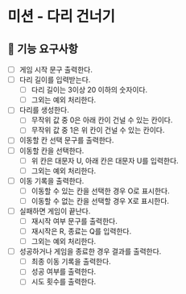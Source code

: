# 미션 - 다리 건너기
## 🚀 기능 요구사항

- [ ] 게임 시작 문구 출력한다.
- [ ] 다리 길이를 입력받는다.
  - [ ] 다리 길이는 3이상 20 이하의 숫자이다.
  - [ ] 그외는 예외 처리한다.
- [ ] 다리를 생성한다.
  - [ ] 무작위 값 중 0은 아래 칸이 건널 수 있는 칸이다.
  - [ ] 무작위 값 중 1은 위 칸이 건널 수 있는 칸이다.
- [ ] 이동할 칸 선택 문구를 출력한다.
- [ ] 이동할 칸을 선택한다.
  - [ ] 위 칸은 대문자 U, 아래 칸은 대문자 U를 입력한다.
  - [ ] 그외는 예외 처리한다.
- [ ] 이동 기록을 출력한다.
  - [ ] 이동할 수 있는 칸을 선택한 경우 O로 표시한다.
  - [ ] 이동할 수 없는 칸을 선택할 경우 X로 표시한다.
- [ ] 실패하면 게임이 끝난다.
  - [ ] 재시작 여부 문구를 출력한다.
  - [ ] 재시작은 R, 종료는 Q를 입력한다.
  - [ ] 그외는 예외 처리한다.
- [ ] 성공하거나 게임을 종료한 경우 결과를 출력한다.
  - [ ] 최종 이동 기록을 출력한다.
  - [ ] 성공 여부를 출력한다.
  - [ ] 시도 횟수를 출력한다.